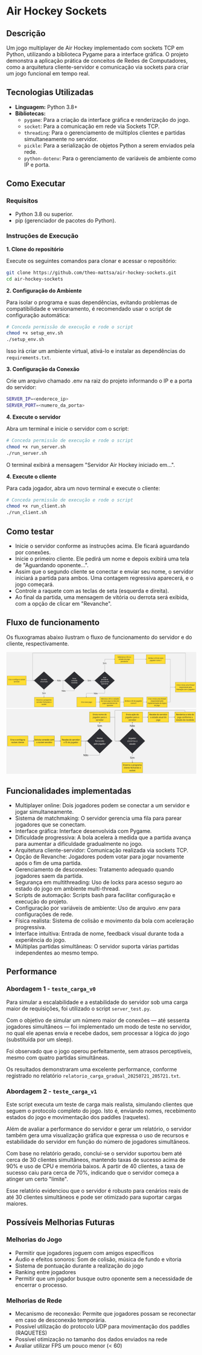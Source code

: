 # Air Hockey Sockets

## Descrição

Um jogo multiplayer de Air Hockey implementado com sockets TCP em Python, utilizando a biblioteca Pygame para a interface gráfica. O projeto demonstra a aplicação prática de conceitos de Redes de Computadores, como a arquitetura cliente-servidor e comunicação via sockets para criar um jogo funcional em tempo real.

## Tecnologias Utilizadas

- **Linguagem:** Python 3.8+
- **Bibliotecas:**
  - `pygame`: Para a criação da interface gráfica e renderização do jogo.
  - `socket`: Para a comunicação em rede via Sockets TCP.
  - `threading`: Para o gerenciamento de múltiplos clientes e partidas simultaneamente no servidor.
  - `pickle`: Para a serialização de objetos Python a serem enviados pela rede.
  - `python-dotenv`: Para o gerenciamento de variáveis de ambiente como IP e porta.

## Como Executar

### Requisitos

- Python 3.8 ou superior.
- pip (gerenciador de pacotes do Python).

### Instruções de Execução

**1. Clone do repositório**

Execute os seguintes comandos para clonar e acessar o repositório:

```bash
git clone https://github.com/theo-mattsa/air-hockey-sockets.git
cd air-hockey-sockets
```

**2. Configuração do Ambiente**

Para isolar o programa e suas dependências, evitando problemas de compatibilidade e versionamento, é recomendado usar o script de configuração automática:

```bash
# Conceda permissão de execução e rode o script
chmod +x setup_env.sh
./setup_env.sh
```

Isso irá criar um ambiente virtual, ativá-lo e instalar as dependências do `requirements.txt`.

**3. Configuração da Conexão**

Crie um arquivo chamado .env na raiz do projeto informando o IP e a porta do servidor:

```bash
SERVER_IP=<endereco_ip>
SERVER_PORT=<numero_da_porta>
```

**4. Execute o servidor**

Abra um terminal e inicie o servidor com o script:

```bash
# Conceda permissão de execução e rode o script
chmod +x run_server.sh
./run_server.sh
```

O terminal exibirá a mensagem "Servidor Air Hockey iniciado em...".

**4. Execute o cliente**

Para cada jogador, abra um novo terminal e execute o cliente:

```bash
# Conceda permissão de execução e rode o script
chmod +x run_client.sh
./run_client.sh
```

## Como testar

- Inicie o servidor conforme as instruções acima. Ele ficará aguardando por conexões.
- Inicie o primeiro cliente. Ele pedirá um nome e depois exibirá uma tela de "Aguardando oponente...".
- Assim que o segundo cliente se conectar e enviar seu nome, o servidor iniciará a partida para ambos. Uma contagem regressiva aparecerá, e o jogo começará.
- Controle a raquete com as teclas de seta (esquerda e direita).
- Ao final da partida, uma mensagem de vitória ou derrota será exibida, com a opção de clicar em "Revanche".

## Fluxo de funcionamento

Os fluxogramas abaixo ilustram o fluxo de funcionamento do servidor e do cliente, respectivamente.

![Fluxograma do servidor](imgs/server_flux.jpg)
![Fluxograma do cliente](imgs/client_flux.jpg)

## Funcionalidades implementadas

- Multiplayer online: Dois jogadores podem se conectar a um servidor e jogar simultaneamente.
- Sistema de matchmaking: O servidor gerencia uma fila para parear jogadores que se conectam.
- Interface gráfica: Interface desenvolvida com Pygame.
- Dificuldade progressiva: A bola acelera à medida que a partida avança para aumentar a dificuldade gradualmente no jogo.
- Arquitetura cliente-servidor: Comunicação realizada via sockets TCP.
- Opção de Revanche: Jogadores podem votar para jogar novamente após o fim de uma partida.
- Gerenciamento de desconexões: Tratamento adequado quando jogadores saem da partida.
- Segurança em multithreading: Uso de locks para acesso seguro ao estado do jogo em ambiente multi-thread.
- Scripts de automação: Scripts bash para facilitar configuração e execução do projeto.
- Configuração por variáveis de ambiente: Uso de arquivo .env para configurações de rede.
- Física realista: Sistema de colisão e movimento da bola com aceleração progressiva.
- Interface intuitiva: Entrada de nome, feedback visual durante toda a experiência do jogo.
- Múltiplas partidas simultâneas: O servidor suporta várias partidas independentes ao mesmo tempo.

## Performance

### Abordagem 1 - `teste_carga_v0`

Para simular a escalabilidade e a estabilidade do servidor sob uma carga maior de requisições, foi utilizado o script `server_test.py`.

Com o objetivo de simular um número maior de conexões — até sessenta jogadores simultâneos — foi implementado um modo de teste no servidor, no qual ele apenas envia e recebe dados, sem processar a lógica do jogo (substituída por um sleep).

Foi observado que o jogo operou perfeitamente, sem atrasos perceptíveis, mesmo com quatro partidas simultâneas.

Os resultados demonstraram uma excelente performance, conforme registrado no relatório `relatorio_carga_gradual_20250721_205721.txt`.

### Abordagem 2 - `teste_carga_v1`

Este script executa um teste de carga mais realista, simulando clientes que seguem o protocolo completo do jogo. Isto é, enviando nomes, recebimento estados do jogo e movimentação dos paddles (raquetes).

Além de avaliar a performance do servidor e gerar um relatório, o servidor também gera uma visualização gráfica
que expressa o uso de recursos e estabilidade do servidor em função do número de jogadores simultâneos.

Com base no relatório gerado, conclui-se o servidor suportou bem até cerca de 30 clientes simultâneos, mantendo taxas de sucesso acima de 90% e uso de CPU e memória baixos. A partir de 40 clientes, a taxa de sucesso caiu para cerca de 70%, indicando que o servidor começa a atinger um certo "limite".

Esse relatório evidenciou que o servidor é robusto para cenários reais de até 30 clientes simultâneos e pode ser otimizado para suportar cargas maiores.

## Possíveis Melhorias Futuras

### Melhorias do Jogo

- Permitir que jogadores joguem com amigos específicos
- Áudio e efeitos sonoros: Som de colisão, música de fundo e vítoria
- Sistema de pontuação durante a realização do jogo
- Ranking entre jogadores
- Permitir que um jogador busque outro oponente sem a necessidade de encerrar o processo.

### Melhorias de Rede

- Mecanismo de reconexão: Permite que jogadores possam se reconectar em caso de desconexão temporária.
- Possível utilização do protocolo UDP para movimentação dos paddles (RAQUETES)
- Possível otimização no tamanho dos dados enviados na rede
- Avaliar utilizar FPS um pouco menor (< 60)
